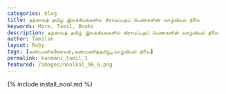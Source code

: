 ```yaml
---  
categories: blog  
title: தற்காலத் தமிழ் இலக்கியங்களில் கிராமப்புறப் பெண்களின் வாழ்வியல் நிலை
keywords: More, Tamil, Books  
description: தற்காலத் தமிழ் இலக்கியங்களில் கிராமப்புறப் பெண்களின் வாழ்வியல் நிலை
author: Tamilan  
layout: Ruby  
tags: [கண்மணிகணேசன்,கண்மணித்தமிழ்,வாழ்வியல் நிலை]
permalink: kanmani_tamil_1  
featured: /images/noolkal_96_6.png  
---  
```

{% include install_nool.md %} 


